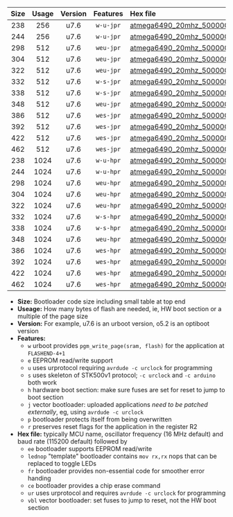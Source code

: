 |Size|Usage|Version|Features|Hex file|
|:-:|:-:|:-:|:-:|:--|
|238|256|u7.6|`w-u-jpr`|[atmega6490_20mhz_500000bps_ur_vbl.hex](https://raw.githubusercontent.com/stefanrueger/urboot/main/atmega6490_20mhz_500000bps_ur_vbl.hex)|
|244|256|u7.6|`w-u-jpr`|[atmega6490_20mhz_500000bps_lednop_ur_vbl.hex](https://raw.githubusercontent.com/stefanrueger/urboot/main/atmega6490_20mhz_500000bps_lednop_ur_vbl.hex)|
|298|512|u7.6|`weu-jpr`|[atmega6490_20mhz_500000bps_ee_ur_vbl.hex](https://raw.githubusercontent.com/stefanrueger/urboot/main/atmega6490_20mhz_500000bps_ee_ur_vbl.hex)|
|304|512|u7.6|`weu-jpr`|[atmega6490_20mhz_500000bps_ee_lednop_ur_vbl.hex](https://raw.githubusercontent.com/stefanrueger/urboot/main/atmega6490_20mhz_500000bps_ee_lednop_ur_vbl.hex)|
|322|512|u7.6|`weu-jpr`|[atmega6490_20mhz_500000bps_ee_lednop_fr_ur_vbl.hex](https://raw.githubusercontent.com/stefanrueger/urboot/main/atmega6490_20mhz_500000bps_ee_lednop_fr_ur_vbl.hex)|
|332|512|u7.6|`w-s-jpr`|[atmega6490_20mhz_500000bps_vbl.hex](https://raw.githubusercontent.com/stefanrueger/urboot/main/atmega6490_20mhz_500000bps_vbl.hex)|
|338|512|u7.6|`w-s-jpr`|[atmega6490_20mhz_500000bps_lednop_vbl.hex](https://raw.githubusercontent.com/stefanrueger/urboot/main/atmega6490_20mhz_500000bps_lednop_vbl.hex)|
|348|512|u7.6|`weu-jpr`|[atmega6490_20mhz_500000bps_ee_lednop_fr_ce_ur_vbl.hex](https://raw.githubusercontent.com/stefanrueger/urboot/main/atmega6490_20mhz_500000bps_ee_lednop_fr_ce_ur_vbl.hex)|
|386|512|u7.6|`wes-jpr`|[atmega6490_20mhz_500000bps_ee_vbl.hex](https://raw.githubusercontent.com/stefanrueger/urboot/main/atmega6490_20mhz_500000bps_ee_vbl.hex)|
|392|512|u7.6|`wes-jpr`|[atmega6490_20mhz_500000bps_ee_lednop_vbl.hex](https://raw.githubusercontent.com/stefanrueger/urboot/main/atmega6490_20mhz_500000bps_ee_lednop_vbl.hex)|
|422|512|u7.6|`wes-jpr`|[atmega6490_20mhz_500000bps_ee_lednop_fr_vbl.hex](https://raw.githubusercontent.com/stefanrueger/urboot/main/atmega6490_20mhz_500000bps_ee_lednop_fr_vbl.hex)|
|462|512|u7.6|`wes-jpr`|[atmega6490_20mhz_500000bps_ee_lednop_fr_ce_vbl.hex](https://raw.githubusercontent.com/stefanrueger/urboot/main/atmega6490_20mhz_500000bps_ee_lednop_fr_ce_vbl.hex)|
|238|1024|u7.6|`w-u-hpr`|[atmega6490_20mhz_500000bps_ur.hex](https://raw.githubusercontent.com/stefanrueger/urboot/main/atmega6490_20mhz_500000bps_ur.hex)|
|244|1024|u7.6|`w-u-hpr`|[atmega6490_20mhz_500000bps_lednop_ur.hex](https://raw.githubusercontent.com/stefanrueger/urboot/main/atmega6490_20mhz_500000bps_lednop_ur.hex)|
|298|1024|u7.6|`weu-hpr`|[atmega6490_20mhz_500000bps_ee_ur.hex](https://raw.githubusercontent.com/stefanrueger/urboot/main/atmega6490_20mhz_500000bps_ee_ur.hex)|
|304|1024|u7.6|`weu-hpr`|[atmega6490_20mhz_500000bps_ee_lednop_ur.hex](https://raw.githubusercontent.com/stefanrueger/urboot/main/atmega6490_20mhz_500000bps_ee_lednop_ur.hex)|
|322|1024|u7.6|`weu-hpr`|[atmega6490_20mhz_500000bps_ee_lednop_fr_ur.hex](https://raw.githubusercontent.com/stefanrueger/urboot/main/atmega6490_20mhz_500000bps_ee_lednop_fr_ur.hex)|
|332|1024|u7.6|`w-s-hpr`|[atmega6490_20mhz_500000bps.hex](https://raw.githubusercontent.com/stefanrueger/urboot/main/atmega6490_20mhz_500000bps.hex)|
|338|1024|u7.6|`w-s-hpr`|[atmega6490_20mhz_500000bps_lednop.hex](https://raw.githubusercontent.com/stefanrueger/urboot/main/atmega6490_20mhz_500000bps_lednop.hex)|
|348|1024|u7.6|`weu-hpr`|[atmega6490_20mhz_500000bps_ee_lednop_fr_ce_ur.hex](https://raw.githubusercontent.com/stefanrueger/urboot/main/atmega6490_20mhz_500000bps_ee_lednop_fr_ce_ur.hex)|
|386|1024|u7.6|`wes-hpr`|[atmega6490_20mhz_500000bps_ee.hex](https://raw.githubusercontent.com/stefanrueger/urboot/main/atmega6490_20mhz_500000bps_ee.hex)|
|392|1024|u7.6|`wes-hpr`|[atmega6490_20mhz_500000bps_ee_lednop.hex](https://raw.githubusercontent.com/stefanrueger/urboot/main/atmega6490_20mhz_500000bps_ee_lednop.hex)|
|422|1024|u7.6|`wes-hpr`|[atmega6490_20mhz_500000bps_ee_lednop_fr.hex](https://raw.githubusercontent.com/stefanrueger/urboot/main/atmega6490_20mhz_500000bps_ee_lednop_fr.hex)|
|462|1024|u7.6|`wes-hpr`|[atmega6490_20mhz_500000bps_ee_lednop_fr_ce.hex](https://raw.githubusercontent.com/stefanrueger/urboot/main/atmega6490_20mhz_500000bps_ee_lednop_fr_ce.hex)|

- **Size:** Bootloader code size including small table at top end
- **Useage:** How many bytes of flash are needed, ie, HW boot section or a multiple of the page size
- **Version:** For example, u7.6 is an urboot version, o5.2 is an optiboot version
- **Features:**
  + `w` urboot provides `pgm_write_page(sram, flash)` for the application at `FLASHEND-4+1`
  + `e` EEPROM read/write support
  + `u` uses urprotocol requiring `avrdude -c urclock` for programming
  + `s` uses skeleton of STK500v1 protocol; `-c urclock` and `-c arduino` both work
  + `h` hardware boot section: make sure fuses are set for reset to jump to boot section
  + `j` vector bootloader: uploaded applications *need to be patched externally*, eg, using `avrdude -c urclock`
  + `p` bootloader protects itself from being overwritten
  + `r` preserves reset flags for the application in the register R2
- **Hex file:** typically MCU name, oscillator frequency (16 MHz default) and baud rate (115200 default) followed by
  + `ee` bootloader supports EEPROM read/write
  + `lednop` "template" bootloader contains `mov rx,rx` nops that can be replaced to toggle LEDs
  + `fr` bootloader provides non-essential code for smoother error handing
  + `ce` bootloader provides a chip erase command
  + `ur` uses urprotocol and requires `avrdude -c urclock` for programming
  + `vbl` vector bootloader: set fuses to jump to reset, not the HW boot section
